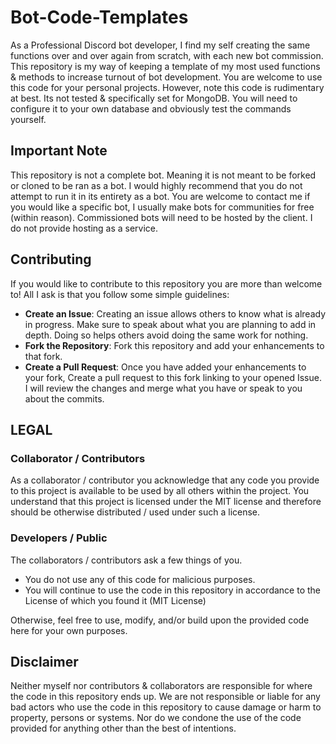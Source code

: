 # Bot-Code-Templates

As a Professional Discord bot developer, I find my self creating the same functions over and over again
from scratch, with each new bot commission. This repository is my way of keeping a template of my most 
used functions & methods to increase turnout of bot development. You are welcome to use this code for your 
personal projects. However, note this code is rudimentary at best. Its not tested & specifically set for MongoDB. 
You will need to configure it to your own database and obviously test the commands yourself.

## Important Note

This repository is not a complete bot. Meaning it is not meant to be forked or cloned to be ran as a bot. I would highly 
recommend that you do not attempt to run it in its entirety as a bot. You are welcome to contact me if you would like a specific 
bot, I usually make bots for communities for free (within reason). Commissioned bots will need to be hosted by the client. I do not 
provide hosting as a service.

## Contributing

If you would like to contribute to this repository you are more than welcome to! All I ask is that you follow some simple guidelines: 

 - **Create an Issue**: Creating an issue allows others to know what is already in progress. Make sure to speak about what you are planning to add in depth. Doing so helps others avoid doing the same work for nothing.
 - **Fork the Repository**: Fork this repository and add your enhancements to that fork.
 - **Create a Pull Request**: Once you have added your enhancements to your fork, Create a pull request to this fork linking to your opened Issue. I will review the changes and merge what you have or speak to you about the commits.

## LEGAL

### Collaborator / Contributors
As a collaborator / contributor you acknowledge that any code you provide to this project is available to be used by all others within the project.
You understand that this project is licensed under the MIT license and therefore should be otherwise distributed / used under such a license. 

### Developers / Public
The collaborators / contributors ask a few things of you. 
 - You do not use any of this code for malicious purposes. 
 - You will continue to use the code in this repository in accordance to the License of which you found it (MIT License)
	
Otherwise, feel free to use, modify, and/or build upon the provided code here for your own purposes. 

## Disclaimer

Neither myself nor contributors & collaborators are responsible for where the code in this repository ends up. We are not responsible or liable for any bad actors who use the code in this repository to cause damage or harm to property, persons or systems. Nor do we condone the use of the code provided for anything other than the best of intentions. 

